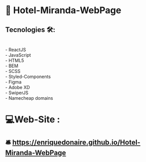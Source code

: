 #    🏨 Hotel-Miranda-WebPage   
##  Tecnologies 🛠️: 
<br/>
- ReactJS <br/>
- JavaScript <br/>
- HTML5 <br/>
- BEM <br/>
- SCSS <br/>
- Styled-Components <br/>
- Figma <br/>
- Adobe XD <br/>
- SwiperJS <br/>
- Namecheap domains
<br/>

#  💻Web-Site : 

##  🛎️ https://enriquedonaire.github.io/Hotel-Miranda-WebPage  

                                                                                                                                        
